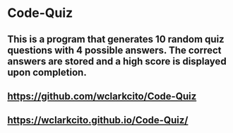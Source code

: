 # Code-Quiz

## This is a program that generates 10 random quiz questions with 4 possible answers.  The correct answers are stored and a high score is displayed upon completion.

## https://github.com/wclarkcito/Code-Quiz
## https://wclarkcito.github.io/Code-Quiz/